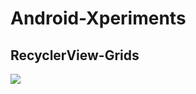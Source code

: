 # Android-Xperiments

## RecyclerView-Grids

![](https://github.com/black/Android-Xperiments/blob/master/recycler-view-grid.gif)
